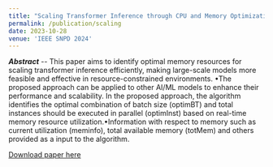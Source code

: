 ```yaml
---
title: "Scaling Transformer Inference through CPU and Memory Optimization"
permalink: /publication/scaling
date: 2023-10-28
venue: 'IEEE SNPD 2024'
---
```


_**Abstract**_ -- This paper aims to identify optimal memory resources for scaling transformer inference efficiently, making large-scale models more feasible and effective in resource-constrained environments. •The proposed approach can be applied to other AI/ML models to enhance their performance and scalability. In the proposed approach, the algorithm identifies the optimal combination of batch size (optimBT) and total instances should be executed in parallel (optimInst) based on real-time memory resource utilization.•Information with respect to memory such as current utilization (meminfo), total available memory (totMem) and others provided as a input to the algorithm.

[Download paper here](TBP)

